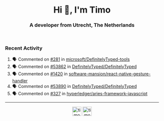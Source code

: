 <h1 align="center">Hi 👋, I'm Timo</h1>
<h3 align="center">A developer from Utrecht, The Netherlands</h3>
<br/>
<!-- https://github.com/rahuldkjain/github-profile-readme-generator --!>

<!--  <p align="left"><img src="https://github-readme-stats.vercel.app/api?username=timoglastra&show_icons=true&count_private=true&" alt="timoglastra" /></p> --!>

<!--
Github language stats
<p align="left"><img src="https://github-readme-stats.vercel.app/api/top-langs/?username=timoglastra&layout=compact" alt="timoglastra" /><p>
-->

<!-- Codestats language stats -->
<!-- <p align="left"><img src="https://codestats-readme.vercel.app/api/top-langs/?username=timoglastra&layout=compact&language_count=12" alt="timoglastra" /><p>    --!>
  
<h3>Recent Activity</h3>

<!--START_SECTION:activity-->
1. 🗣 Commented on [#281](https://github.com/microsoft/DefinitelyTyped-tools/issues/281) in [microsoft/DefinitelyTyped-tools](https://github.com/microsoft/DefinitelyTyped-tools)
2. 🗣 Commented on [#53862](https://github.com/DefinitelyTyped/DefinitelyTyped/issues/53862) in [DefinitelyTyped/DefinitelyTyped](https://github.com/DefinitelyTyped/DefinitelyTyped)
3. 🗣 Commented on [#1420](https://github.com/software-mansion/react-native-gesture-handler/issues/1420) in [software-mansion/react-native-gesture-handler](https://github.com/software-mansion/react-native-gesture-handler)
4. 🗣 Commented on [#53890](https://github.com/DefinitelyTyped/DefinitelyTyped/issues/53890) in [DefinitelyTyped/DefinitelyTyped](https://github.com/DefinitelyTyped/DefinitelyTyped)
5. 🗣 Commented on [#327](https://github.com/hyperledger/aries-framework-javascript/issues/327) in [hyperledger/aries-framework-javascript](https://github.com/hyperledger/aries-framework-javascript)
<!--END_SECTION:activity-->

---

<p align="center">
<a href="https://twitter.com/timoglastra" target="blank"><img align="center" src="https://cdn.jsdelivr.net/npm/simple-icons@3.0.1/icons/twitter.svg" alt="timoglastra" height="30" width="30" /></a>
<a href="https://linkedin.com/in/timoglastra" target="blank"><img align="center" src="https://cdn.jsdelivr.net/npm/simple-icons@3.0.1/icons/linkedin.svg" alt="timoglastra" height="30" width="30" /></a>
</p>



